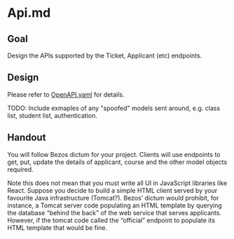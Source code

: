 # Api.md

## Goal
Design the APIs supported by the Ticket, Applicant (etc) endpoints.

## Design
Please refer to [OpenAPI.yaml](/doc/phase1/OpenAPI.yaml) for details.

TODO: Include exmaples of any "spoofed" models sent around, e.g. class list, student list, authentication.

## Handout

You will follow Bezos dictum for your project. Clients will use endpoints to get, put, update the details of applicant, course and the other model objects required.

Note this does not mean that you must write all UI in JavaScript libraries like React. Suppose you decide to build a simple HTML client served by your favourite Java infrastructure (Tomcat?). Bezos’ dictum would prohibit, for instance, a Tomcat server code populating an HTML template by querying the database “behind the back” of the web service that serves applicants. However, if the tomcat code called the “official” endpoint to populate its HTML template that would be fine.
